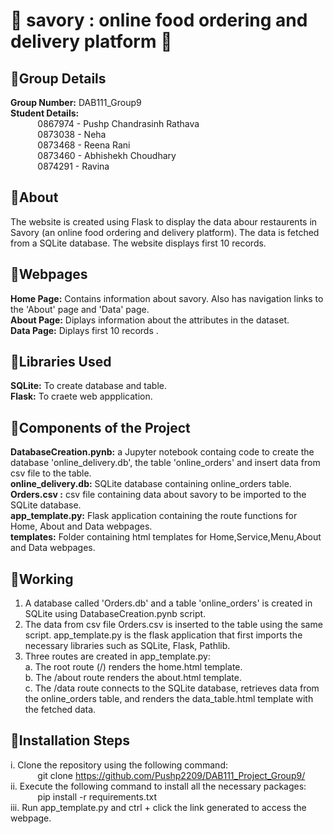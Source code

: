 # 🍔 savory : online food ordering and delivery platform 🍔


##  🍟Group Details

**Group Number:** DAB111_Group9 <br>
**Student Details:** <br>
&nbsp;&nbsp;&nbsp;&nbsp;&nbsp;&nbsp;&nbsp;&nbsp;&nbsp;&nbsp; 0867974 - Pushp Chandrasinh Rathava <br>
&nbsp;&nbsp;&nbsp;&nbsp;&nbsp;&nbsp;&nbsp;&nbsp;&nbsp;&nbsp; 0873038 - Neha <br>
&nbsp;&nbsp;&nbsp;&nbsp;&nbsp;&nbsp;&nbsp;&nbsp;&nbsp;&nbsp; 0873468 - Reena Rani  <br>
&nbsp;&nbsp;&nbsp;&nbsp;&nbsp;&nbsp;&nbsp;&nbsp;&nbsp;&nbsp; 0873460 - Abhishekh Choudhary  <br>
&nbsp;&nbsp;&nbsp;&nbsp;&nbsp;&nbsp;&nbsp;&nbsp;&nbsp;&nbsp; 0874291 - Ravina  <br>

## 🍟About
The website is created using Flask to display the data abour restaurents in Savory (an online food ordering and delivery platform). The data is fetched from a SQLite database. The website displays first 10 records. 


## 🍟Webpages
**Home Page:** Contains information about savory. Also has navigation links to the 'About' page and 'Data' page. <br>
**About Page:** Diplays information about the attributes in the dataset. <br>
**Data Page:** Diplays first 10 records .


## 🍟Libraries Used
**SQLite:** To create database and table. <br>
**Flask:** To craete web appplication.  <br>

## 🍟Components of the Project
**DatabaseCreation.pynb:** a Jupyter notebook containg code to create the database 'online_delivery.db', the table 'online_orders' and insert data from csv file to the table.  <br>
**online_delivery.db:** SQLite database containing online_orders table.  <br>
**Orders.csv :** csv file containing data about savory to be imported to the SQLite database.  <br>
**app_template.py:** Flask application containing the route functions for Home, About and Data webpages.  <br>
**templates:** Folder containing html templates for Home,Service,Menu,About and Data webpages. <br>

## 🍟Working
1. A database called  'Orders.db' and a table 'online_orders' is created in SQLite using DatabaseCreation.pynb script. 
2. The data from csv file Orders.csv is inserted to the table using the same script. 
app_template.py is the flask application that first imports the necessary libraries such as SQLite, Flask, Pathlib. 
3. Three routes are created in app_template.py:  <br> 
    a. The root route (/) renders the home.html template. <br>
    b. The /about route renders the about.html template. <br>
    c. The /data route connects to the SQLite database, retrieves data from the online_orders table, and renders the data_table.html template with the fetched data. <br>

## 🍟Installation Steps
i. Clone the repository using the following command: <br>
&nbsp;&nbsp;&nbsp;&nbsp;&nbsp;&nbsp;&nbsp;&nbsp;&nbsp;&nbsp; git clone https://github.com/Pushp2209/DAB111_Project_Group9/ <br>
ii. Execute the following command to install all the necessary packages: <br>
&nbsp;&nbsp;&nbsp;&nbsp;&nbsp;&nbsp;&nbsp;&nbsp;&nbsp;&nbsp; pip install -r requirements.txt <br>
iii. Run app_template.py and ctrl + click the link generated to access the webpage.  <br>
